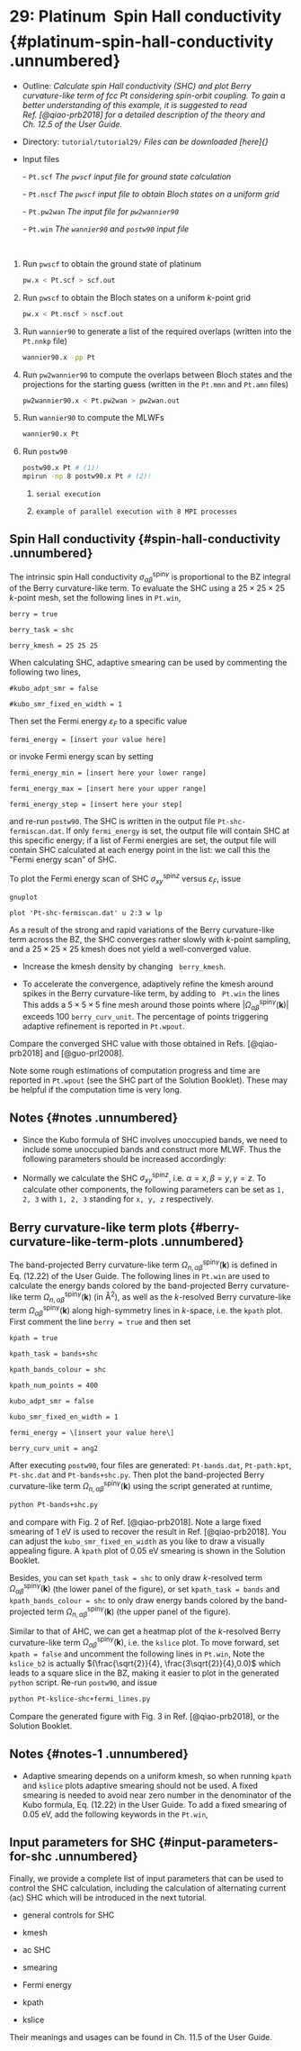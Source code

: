 # 29: Platinum &#151; Spin Hall conductivity {#platinum-spin-hall-conductivity .unnumbered}

-   Outline: *Calculate spin Hall conductivity (SHC) and plot Berry
    curvature-like term of fcc Pt considering spin-orbit coupling. To
    gain a better understanding of this example, it is suggested to read
    Ref. [@qiao-prb2018] for a detailed description of the theory and
    Ch. 12.5 of the User Guide.*

-   Directory: `tutorial/tutorial29/` *Files can be downloaded [here]{}*

-   Input files

    \-    `Pt.scf` *The `pwscf` input file for ground state
        calculation*

    \-    `Pt.nscf` *The `pwscf` input file to obtain Bloch
        states on a uniform grid*

    \-    `Pt.pw2wan` *The input file for `pw2wannier90`*

    \-    `Pt.win` *The `wannier90` and `postw90` input file*

&nbsp;

1.  Run `pwscf` to obtain the ground state of platinum
    
    ```bash title="Terminal"
    pw.x < Pt.scf > scf.out
    ```

2.  Run `pwscf` to obtain the Bloch states on a uniform
    $k$-point grid
 
    ```bash title="Terminal"
    pw.x < Pt.nscf > nscf.out
    ```

3.  Run `wannier90` to generate a list of the required overlaps (written
    into the `Pt.nnkp` file)
    
    ```bash title="Terminal"
    wannier90.x -pp Pt
    ```

4.  Run `pw2wannier90` to compute the overlaps between Bloch states and
    the projections for the starting guess (written in the `Pt.mmn` and
    `Pt.amn` files)

    ```bash title="Terminal"
    pw2wannier90.x < Pt.pw2wan > pw2wan.out
    ```

5.  Run `wannier90` to compute the MLWFs

    ```bash title="Terminal"
    wannier90.x Pt
    ```

6.  Run `postw90`
 
    ```bash title="Terminal"
    postw90.x Pt # (1)! 
    mpirun -np 8 postw90.x Pt # (2)! 
    ```
    1.     serial execution
    2.     example of parallel execution with 8 MPI processes

## Spin Hall conductivity {#spin-hall-conductivity .unnumbered}

The intrinsic spin Hall conductivity
$\sigma_{\alpha\beta}^{\text{spin}\gamma}$ is proportional to the BZ
integral of the Berry curvature-like term. To evaluate the SHC using a
$25\times
25\times 25$ $k$-point mesh, set the following lines in `Pt.win`,

```vi title="Input file"
berry = true

berry_task = shc

berry_kmesh = 25 25 25
```

When calculating SHC, adaptive smearing can be used by commenting the
following two lines,

```vi title="Input file"
#kubo_adpt_smr = false

#kubo_smr_fixed_en_width = 1
```

Then set the Fermi energy $\varepsilon_F$ to a specific value

```vi title="Input file"
fermi_energy = [insert your value here]
```

or invoke Fermi energy scan by setting

```vi title="Input file"
fermi_energy_min = [insert here your lower range]

fermi_energy_max = [insert here your upper range]

fermi_energy_step = [insert here your step]
```

and re-run `postw90`. The SHC is written in the output file
`Pt-shc-fermiscan.dat`. If only `fermi_energy` is set, the output file
will contain SHC at this specific energy; if a list of Fermi energies
are set, the output file will contain SHC calculated at each energy
point in the list: we call this the "Fermi energy scan" of SHC.

To plot the Fermi energy scan of SHC $\sigma_{xy}^{\text{spin}z}$ versus
$\varepsilon_F$, issue

```bash title="Terminal"
gnuplot
```

```gnuplot title="Gnuplot shell"
plot 'Pt-shc-fermiscan.dat' u 2:3 w lp
```

As a result of the strong and rapid variations of the Berry
curvature-like term across the BZ, the SHC converges rather slowly with
$k$-point sampling, and a $25\times 25\times 25$ kmesh does not yield a
well-converged value.

-   Increase the kmesh density by changing ` berry_kmesh`.

-   To accelerate the convergence, adaptively refine the kmesh around
    spikes in the Berry curvature-like term, by adding to ` Pt.win` the
    lines This adds a $5\times 5\times 5$ fine mesh around those points
    where
    $\vert{\Omega_{\alpha\beta}^{\text{spin}\gamma}}({\bm k})\vert$
    exceeds 100 `berry_curv_unit`. The percentage of points triggering
    adaptive refinement is reported in `Pt.wpout`.

Compare the converged SHC value with those obtained in
Refs. [@qiao-prb2018] and [@guo-prl2008].

Note some rough estimations of computation progress and time are
reported in `Pt.wpout` (see the SHC part of the Solution Booklet). These
may be helpful if the computation time is very long.

## Notes {#notes .unnumbered}

-   Since the Kubo formula of SHC involves unoccupied bands, we need to
    include some unoccupied bands and construct more MLWF. Thus the
    following parameters should be increased accordingly:

-   Normally we calculate the SHC $\sigma_{xy}^{\text{spin}z}$, i.e.
    $\alpha = x, \beta = y, \gamma = z$. To calculate other components,
    the following parameters can be set as `1, 2, 3` with `1, 2, 3`
    standing for `x, y, z` respectively.

## Berry curvature-like term plots {#berry-curvature-like-term-plots .unnumbered}

The band-projected Berry curvature-like term
$\Omega_{n,\alpha\beta}^{\text{spin} \gamma}({\bm k})$ is defined in
Eq. (12.22) of the User Guide. The following lines in `Pt.win` are used
to calculate the energy bands colored by the band-projected Berry
curvature-like term
$\Omega_{n,\alpha\beta}^{\text{spin} \gamma}({\bm k})$ (in Å$^2$), as
well as the $k$-resolved Berry curvature-like term
$\Omega_{\alpha\beta}^{\text{spin} \gamma}({\bm k})$ along high-symmetry
lines in $k$-space, i.e. the `kpath` plot. First comment the line
`berry = true` and then set

```vi title="Input file"
kpath = true

kpath_task = bands+shc

kpath_bands_colour = shc

kpath_num_points = 400

kubo_adpt_smr = false

kubo_smr_fixed_en_width = 1

fermi_energy = \[insert your value here\]

berry_curv_unit = ang2
```

After executing `postw90`, four files are generated: `Pt-bands.dat`,
`Pt-path.kpt`, `Pt-shc.dat` and `Pt-bands+shc.py`. Then plot the
band-projected Berry curvature-like term
$\Omega_{n,\alpha\beta}^{\text{spin}\gamma}({\bm k})$ using the script
generated at runtime,

```bash title="Terminal"
python Pt-bands+shc.py
```

and compare with Fig. 2 of Ref. [@qiao-prb2018]. Note a large fixed
smearing of 1 eV is used to recover the result in Ref. [@qiao-prb2018].
You can adjust the `kubo_smr_fixed_en_width` as you like to draw a
visually appealing figure. A `kpath` plot of 0.05 eV smearing is shown
in the Solution Booklet.

Besides, you can set `kpath_task = shc` to only draw $k$-resolved term
$\Omega_{\alpha\beta}^{\text{spin} \gamma}({\bm k})$ (the lower panel of
the figure), or set `kpath_task = bands` and `kpath_bands_colour = shc`
to only draw energy bands colored by the band-projected term
$\Omega_{n,\alpha\beta}^{\text{spin} \gamma}({\bm k})$ (the upper panel
of the figure).

Similar to that of AHC, we can get a heatmap plot of the $k$-resolved
Berry curvature-like term
$\Omega_{\alpha\beta}^{\text{spin}\gamma}({\bm k})$, i.e. the `kslice`
plot. To move forward, set `kpath = false` and uncomment the following
lines in `Pt.win`, Note the `kslice_b2` is actually
$(\frac{\sqrt{2}}{4},   \frac{3\sqrt{2}}{4},0.0)$ which leads to a
square slice in the BZ, making it easier to plot in the generated
`python` script. Re-run `postw90`, and issue

```bash title="Terminal"
python Pt-kslice-shc+fermi_lines.py
```

Compare the generated figure with Fig. 3 in Ref. [@qiao-prb2018], or the
Solution Booklet.

## Notes {#notes-1 .unnumbered}

-   Adaptive smearing depends on a uniform kmesh, so when running
    `kpath` and `kslice` plots adaptive smearing should not be used. A
    fixed smearing is needed to avoid near zero number in the
    denominator of the Kubo formula, Eq. (12.22) in the User Guide. To
    add a fixed smearing of 0.05 eV, add the following keywords in the
    `Pt.win`,

## Input parameters for SHC {#input-parameters-for-shc .unnumbered}

Finally, we provide a complete list of input parameters that can be used
to control the SHC calculation, including the calculation of alternating
current (ac) SHC which will be introduced in the next tutorial.

-   general controls for SHC

-   kmesh

-   ac SHC

-   smearing

-   Fermi energy

-   kpath

-   kslice

Their meanings and usages can be found in Ch. 11.5 of the User Guide.


